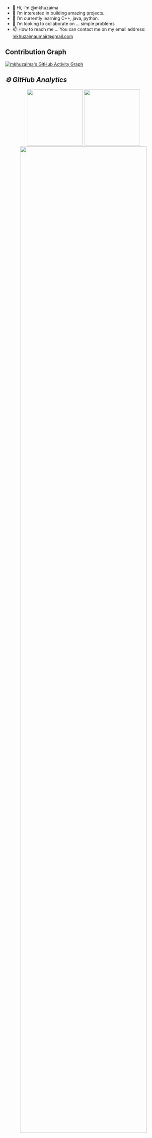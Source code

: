 - 👋 Hi, I’m @mkhuzaima
- 👀 I’m interested in building amazing projects.
- 🌱 I’m currently learning C++, java, python.
- 💞️ I’m looking to collaborate on ... simple problems
- 📫 How to reach me ... You can contact me on my email address: mkhuzaimaumair@gmail.com

<!---
mkhuzaima/mkhuzaima is a ✨ special ✨ repository because its `README.md` (this file) appears on your GitHub profile.
You can click the Preview link to take a look at your changes.
--->

## Contribution Graph
[![mkhuzaima's GitHub Activity Graph](https://activity-graph.herokuapp.com/graph?username=mkhuzaima&theme=rogue)](https://github.com/mkhuzaima)
<h2><i>⚙️ GitHub Analytics</i></h2>
<p align="center">
<img height="180em" src="https://github-readme-stats.vercel.app/api?username=mkhuzaima&show_icons=true&theme=highcontrast&include_all_commits=true&count_private=true"/>
<img height="180em" src="https://github-readme-stats-eight-theta.vercel.app/api/top-langs/?username=mkhuzaima&layout=compact&langs_count=8&theme=highcontrast" />
<img width="90%" src="https://github-readme-streak-stats.herokuapp.com/?user=mkhuzaima&show_icons=true&locale=en&layout=demo&theme=merko&hide_border=true" />
